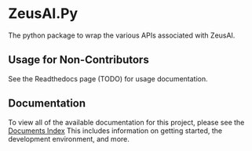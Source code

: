 # ZeusAI.Py
The python package to wrap the various APIs associated with ZeusAI.

## Usage for Non-Contributors
See the Readthedocs page (TODO) for usage documentation.

## Documentation
To view all of the available documentation for this project, please see the [Documents Index](INDEX.md)
This includes information on getting started, the development environment, and more.

